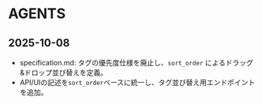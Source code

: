 # AGENTS

## 2025-10-08
- specification.md: タグの優先度仕様を廃止し、`sort_order` によるドラッグ&ドロップ並び替えを定義。
- API/UIの記述を`sort_order`ベースに統一し、タグ並び替え用エンドポイントを追加。
